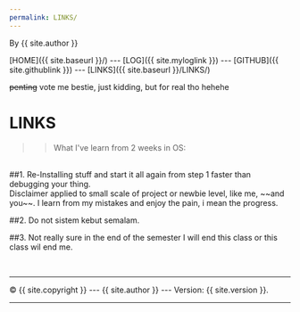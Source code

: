 ```yaml
---
permalink: LINKS/
---
```


By {{ site.author }}

[HOME]({{ site.baseurl }}/) --- [LOG]({{ site.myloglink }}) --- [GITHUB]({{ site.githublink }}) --- [LINKS]({{ site.baseurl }}/LINKS/)

~~penting~~ vote me bestie, just kidding, but for real tho hehehe

# LINKS

>>What I've learn from 2 weeks in OS:
<br>
##1. Re-Installing stuff and start it all again from step 1 faster than debugging your thing.
<br>
Disclaimer applied to small scale of project or newbie level, like me, ~~and you~~.
I learn from my mistakes and enjoy the pain, i mean the progress.

##2. Do not sistem kebut semalam.

##3. Not really sure in the end of the semester I will end this class or this class wil end me.

<br>
<hr>
&copy; {{ site.copyright }} --- {{ site.author }} --- Version: {{ site.version }}.
<hr>
<br>
